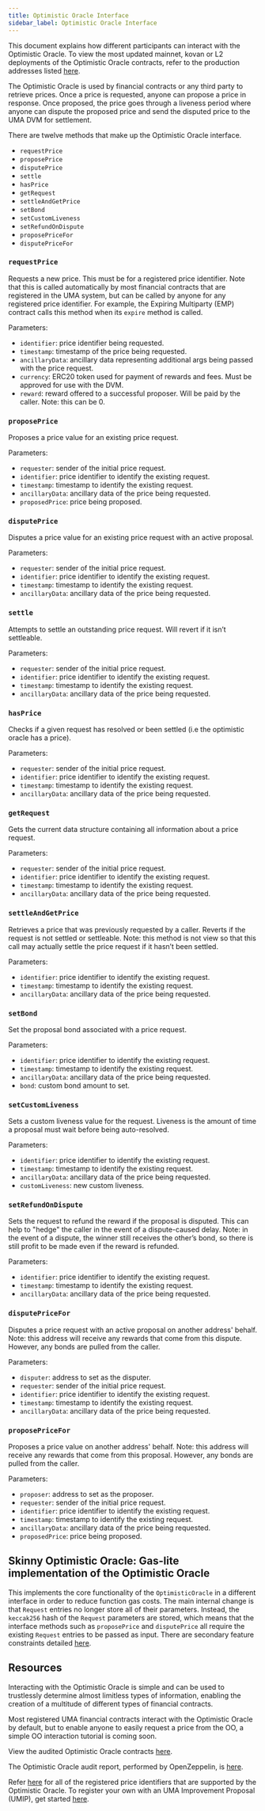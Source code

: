 ```yaml
---
title: Optimistic Oracle Interface
sidebar_label: Optimistic Oracle Interface
---
```


This document explains how different participants can interact with the Optimistic Oracle. To view the most updated mainnet, kovan or L2 deployments of the Optimistic Oracle contracts, refer to the production addresses listed [here](/dev-ref/addresses.md).

The Optimistic Oracle is used by financial contracts or any third party to retrieve prices. Once a price is requested, anyone can propose a price in response. Once proposed, the price goes through a liveness period where anyone can dispute the proposed price and send the disputed price to the UMA DVM for settlement.

There are twelve methods that make up the Optimistic Oracle interface.
-  `requestPrice`
-  `proposePrice`
-  `disputePrice`
-  `settle`
-  `hasPrice`
-  `getRequest`
-  `settleAndGetPrice`
-  `setBond`
-  `setCustomLiveness`
-  `setRefundOnDispute`
-  `proposePriceFor`
-  `disputePriceFor`

### `requestPrice`

Requests a new price. This must be for a registered price identifier. Note that this is called automatically by most financial contracts that are registered in the UMA system, but can be called by anyone for any registered price identifier. For example, the Expiring Multiparty (EMP) contract calls this method when its `expire` method is called.

Parameters:
- `identifier`: price identifier being requested.
- `timestamp`: timestamp of the price being requested.
- `ancillaryData`: ancillary data representing additional args being passed with the price request.
- `currency`: ERC20 token used for payment of rewards and fees. Must be approved for use with the DVM.
- `reward`: reward offered to a successful proposer. Will be paid by the caller. Note: this can be 0.

### `proposePrice`

Proposes a price value for an existing price request.

Parameters:
- `requester`: sender of the initial price request.
- `identifier`: price identifier to identify the existing request.
- `timestamp`: timestamp to identify the existing request.
- `ancillaryData`: ancillary data of the price being requested.
- `proposedPrice`: price being proposed.

### `disputePrice`

Disputes a price value for an existing price request with an active proposal.

Parameters:
- `requester`: sender of the initial price request.
- `identifier`: price identifier to identify the existing request.
- `timestamp`: timestamp to identify the existing request.
- `ancillaryData`: ancillary data of the price being requested.

### `settle`

Attempts to settle an outstanding price request. Will revert if it isn’t settleable.

Parameters:
- `requester`: sender of the initial price request.
- `identifier`: price identifier to identify the existing request.
- `timestamp`: timestamp to identify the existing request.
- `ancillaryData`: ancillary data of the price being requested.

### `hasPrice`

Checks if a given request has resolved or been settled (i.e the optimistic oracle has a price).

Parameters:
- `requester`: sender of the initial price request.
- `identifier`: price identifier to identify the existing request.
- `timestamp`: timestamp to identify the existing request.
- `ancillaryData`: ancillary data of the price being requested.

### `getRequest`

Gets the current data structure containing all information about a price request.

Parameters:
- `requester`: sender of the initial price request.
- `identifier`: price identifier to identify the existing request.
- `timestamp`: timestamp to identify the existing request.
- `ancillaryData`: ancillary data of the price being requested.

### `settleAndGetPrice`

Retrieves a price that was previously requested by a caller. Reverts if the request is not settled or settleable. Note: this method is not view so that this call may actually settle the price request if it hasn’t been settled.

Parameters:
- `identifier`: price identifier to identify the existing request.
- `timestamp`: timestamp to identify the existing request.
- `ancillaryData`: ancillary data of the price being requested.

### `setBond`

Set the proposal bond associated with a price request.

Parameters:
- `identifier`: price identifier to identify the existing request.
- `timestamp`: timestamp to identify the existing request.
- `ancillaryData`: ancillary data of the price being requested.
- `bond`: custom bond amount to set.

### `setCustomLiveness`

Sets a custom liveness value for the request. Liveness is the amount of time a proposal must wait before being auto-resolved.

Parameters:
- `identifier`: price identifier to identify the existing request.
- `timestamp`: timestamp to identify the existing request.
- `ancillaryData`: ancillary data of the price being requested.
- `customLiveness`: new custom liveness.

### `setRefundOnDispute`

Sets the request to refund the reward if the proposal is disputed. This can help to "hedge" the caller in the event of a dispute-caused delay. Note: in the event of a dispute, the winner still receives the other’s bond, so there is still profit to be made even if the reward is refunded.

Parameters:
- `identifier`: price identifier to identify the existing request.
- `timestamp`: timestamp to identify the existing request.
- `ancillaryData`: ancillary data of the price being requested.

### `disputePriceFor`

Disputes a price request with an active proposal on another address' behalf. Note: this address will receive any rewards that come from this dispute. However, any bonds are pulled from the caller.

Parameters:
- `disputer`: address to set as the disputer.
- `requester`: sender of the initial price request.
- `identifier`: price identifier to identify the existing request.
- `timestamp`: timestamp to identify the existing request.
- `ancillaryData`: ancillary data of the price being requested.

### `proposePriceFor`

Proposes a price value on another address' behalf. Note: this address will receive any rewards that come from this proposal. However, any bonds are pulled from the caller.

Parameters:
- `proposer`: address to set as the proposer.
- `requester`: sender of the initial price request.
- `identifier`: price identifier to identify the existing request.
- `timestamp`: timestamp to identify the existing request.
- `ancillaryData`: ancillary data of the price being requested.
- `proposedPrice`: price being proposed.

## Skinny Optimistic Oracle: Gas-lite implementation of the Optimistic Oracle
This implements the core functionality of the `OptimisticOracle` in a different interface in order to reduce function gas costs. The main internal change is that `Request` entries no longer store all of their parameters. Instead, the `keccak256` hash of the `Request` parameters are stored, which means that the interface methods such as `proposePrice` and `disputePrice` all require the existing `Request` entries to be passed as input. There are secondary feature constraints detailed [here](https://github.com/UMAprotocol/protocol/tree/master/packages/core/contracts/oracle/interfaces/SkinnyOptimisticOracleInterface.sol).
## Resources

Interacting with the Optimistic Oracle is simple and can be used to trustlessly determine almost limitless types of information, enabling the creation of a multitude of different types of financial contracts.

Most registered UMA financial contracts interact with the Optimistic Oracle by default, but to enable anyone to easily request a price from the OO, a simple OO interaction tutorial is coming soon.

View the audited Optimistic Oracle contracts [here](https://github.com/UMAprotocol/protocol/tree/master/packages/core/contracts/oracle).

The Optimistic Oracle audit report, performed by OpenZeppelin, is [here](https://blog.openzeppelin.com/uma-audit-phase-4/).

Refer [here](/uma-tokenholders/approved-price-identifiers.md) for all of the registered price identifiers that are supported by the Optimistic Oracle. To register your own with an UMA Improvement Proposal (UMIP), get started [here](/uma-tokenholders/adding-price-id.md).